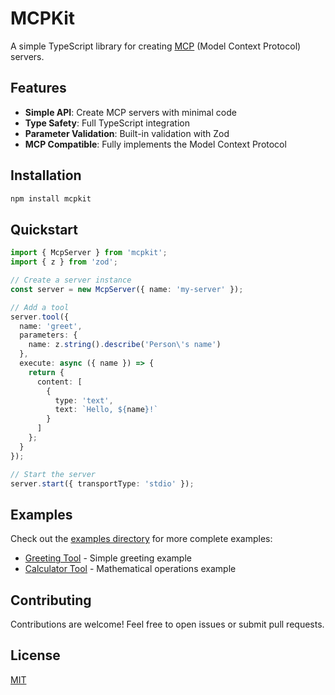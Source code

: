 # MCPKit

A simple TypeScript library for creating [MCP](https://modelcontextprotocol.io/) (Model Context Protocol) servers.

## Features

- **Simple API**: Create MCP servers with minimal code
- **Type Safety**: Full TypeScript integration
- **Parameter Validation**: Built-in validation with Zod
- **MCP Compatible**: Fully implements the Model Context Protocol

## Installation

```bash
npm install mcpkit
```

## Quickstart

```typescript
import { McpServer } from 'mcpkit';
import { z } from 'zod';

// Create a server instance
const server = new McpServer({ name: 'my-server' });

// Add a tool
server.tool({
  name: 'greet',
  parameters: {
    name: z.string().describe('Person\'s name')
  },
  execute: async ({ name }) => {
    return {
      content: [
        {
          type: 'text',
          text: `Hello, ${name}!`
        }
      ]
    };
  }
});

// Start the server
server.start({ transportType: 'stdio' });
```

## Examples

Check out the [examples directory](https://github.com/ribeirogab/mcpkit/tree/main/examples) for more complete examples:

- [Greeting Tool](https://github.com/ribeirogab/mcpkit/tree/main/examples/greet.ts) - Simple greeting example
- [Calculator Tool](https://github.com/ribeirogab/mcpkit/tree/main/examples/calculator.ts) - Mathematical operations example

## Contributing

Contributions are welcome! Feel free to open issues or submit pull requests.

## License

[MIT](LICENSE)
